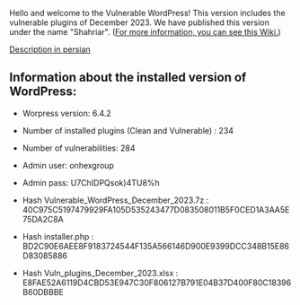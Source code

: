 Hello and welcome to the Vulnerable WordPress!
This version includes the vulnerable plugins of December 2023.
We have published this version under the name "Shahriar". ([For more information, you can see this Wiki.](https://en.wikipedia.org/wiki/Mohammad-Hossein_Shahriar)) 

[Description in persian](https://onhexgroup.ir/vulnerable-wordpress-December-2023/)

## Information about the installed version of WordPress:

- Worpress version: 6.4.2
- Number of installed plugins (Clean and Vulnerable) : 234
- Number of vulnerabilities: 284
- Admin user: onhexgroup
- Admin pass: U7ChIDPQsok)4TU8%h


- Hash Vulnerable_WordPress_December_2023.7z : 40C975C5197479929FA105D535243477D083508011B5F0CED1A3AA5E75DA2C8A
- Hash installer.php : BD2C90E6AEE8F9183724544F135A566146D900E9399DCC348B15E86D83085886
- Hash Vuln_plugins_December_2023.xlsx : E8FAE52A6119D4CBD53E947C30F806127B791E04B37D400F80C18396B60DBBBE


